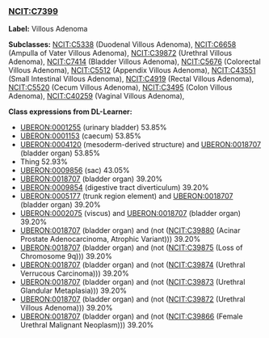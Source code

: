 
### [NCIT:C7399](http://purl.obolibrary.org/obo/NCIT_C7399)
**Label:** Villous Adenoma

**Subclasses:** [NCIT:C5338](http://purl.obolibrary.org/obo/NCIT_C5338) (Duodenal Villous Adenoma), [NCIT:C6658](http://purl.obolibrary.org/obo/NCIT_C6658) (Ampulla of Vater Villous Adenoma), [NCIT:C39872](http://purl.obolibrary.org/obo/NCIT_C39872) (Urethral Villous Adenoma), [NCIT:C7414](http://purl.obolibrary.org/obo/NCIT_C7414) (Bladder Villous Adenoma), [NCIT:C5676](http://purl.obolibrary.org/obo/NCIT_C5676) (Colorectal Villous Adenoma), [NCIT:C5512](http://purl.obolibrary.org/obo/NCIT_C5512) (Appendix Villous Adenoma), [NCIT:C43551](http://purl.obolibrary.org/obo/NCIT_C43551) (Small Intestinal Villous Adenoma), [NCIT:C4919](http://purl.obolibrary.org/obo/NCIT_C4919) (Rectal Villous Adenoma), [NCIT:C5520](http://purl.obolibrary.org/obo/NCIT_C5520) (Cecum Villous Adenoma), [NCIT:C3495](http://purl.obolibrary.org/obo/NCIT_C3495) (Colon Villous Adenoma), [NCIT:C40259](http://purl.obolibrary.org/obo/NCIT_C40259) (Vaginal Villous Adenoma), 

**Class expressions from DL-Learner:**

- [UBERON:0001255](http://purl.obolibrary.org/obo/UBERON_0001255) (urinary bladder) 53.85%
- [UBERON:0001153](http://purl.obolibrary.org/obo/UBERON_0001153) (caecum) 53.85%
- [UBERON:0004120](http://purl.obolibrary.org/obo/UBERON_0004120) (mesoderm-derived structure) and [UBERON:0018707](http://purl.obolibrary.org/obo/UBERON_0018707) (bladder organ) 53.85%
- Thing 52.93%
- [UBERON:0009856](http://purl.obolibrary.org/obo/UBERON_0009856) (sac) 43.05%
- [UBERON:0018707](http://purl.obolibrary.org/obo/UBERON_0018707) (bladder organ) 39.20%
- [UBERON:0009854](http://purl.obolibrary.org/obo/UBERON_0009854) (digestive tract diverticulum) 39.20%
- [UBERON:0005177](http://purl.obolibrary.org/obo/UBERON_0005177) (trunk region element) and [UBERON:0018707](http://purl.obolibrary.org/obo/UBERON_0018707) (bladder organ) 39.20%
- [UBERON:0002075](http://purl.obolibrary.org/obo/UBERON_0002075) (viscus) and [UBERON:0018707](http://purl.obolibrary.org/obo/UBERON_0018707) (bladder organ) 39.20%
- [UBERON:0018707](http://purl.obolibrary.org/obo/UBERON_0018707) (bladder organ) and (not ([NCIT:C39880](http://purl.obolibrary.org/obo/NCIT_C39880) (Acinar Prostate Adenocarcinoma, Atrophic Variant))) 39.20%
- [UBERON:0018707](http://purl.obolibrary.org/obo/UBERON_0018707) (bladder organ) and (not ([NCIT:C39875](http://purl.obolibrary.org/obo/NCIT_C39875) (Loss of Chromosome 9q))) 39.20%
- [UBERON:0018707](http://purl.obolibrary.org/obo/UBERON_0018707) (bladder organ) and (not ([NCIT:C39874](http://purl.obolibrary.org/obo/NCIT_C39874) (Urethral Verrucous Carcinoma))) 39.20%
- [UBERON:0018707](http://purl.obolibrary.org/obo/UBERON_0018707) (bladder organ) and (not ([NCIT:C39873](http://purl.obolibrary.org/obo/NCIT_C39873) (Urethral Glandular Metaplasia))) 39.20%
- [UBERON:0018707](http://purl.obolibrary.org/obo/UBERON_0018707) (bladder organ) and (not ([NCIT:C39872](http://purl.obolibrary.org/obo/NCIT_C39872) (Urethral Villous Adenoma))) 39.20%
- [UBERON:0018707](http://purl.obolibrary.org/obo/UBERON_0018707) (bladder organ) and (not ([NCIT:C39866](http://purl.obolibrary.org/obo/NCIT_C39866) (Female Urethral Malignant Neoplasm))) 39.20%


